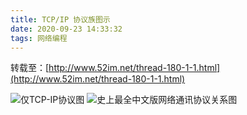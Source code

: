 ```yaml
---
title: TCP/IP 协议族图示
date: 2020-09-23 14:33:32
tags: 网络编程
---
```


转载至：[http://www.52im.net/thread-180-1-1.html](http://www.52im.net/thread-180-1-1.html)

![仅TCP-IP协议图](https://blog-1256162814.cos.ap-nanjing.myqcloud.com/tcpip/%E4%BB%85TCP-IP%E5%8D%8F%E8%AE%AE%E5%9B%BE(A3%E7%BA%B8%E5%BC%A0%E8%A7%84%E6%A0%BC)_2020.png)
![史上最全中文版网络通讯协议关系图](https://blog-1256162814.cos.ap-nanjing.myqcloud.com/tcpip/%E5%8F%B2%E4%B8%8A%E6%9C%80%E5%85%A8%E4%B8%AD%E6%96%87%E7%89%88%E7%BD%91%E7%BB%9C%E9%80%9A%E8%AE%AF%E5%8D%8F%E8%AE%AE%E5%85%B3%E7%B3%BB%E5%9B%BE(52im.net)-2.2MB.png)